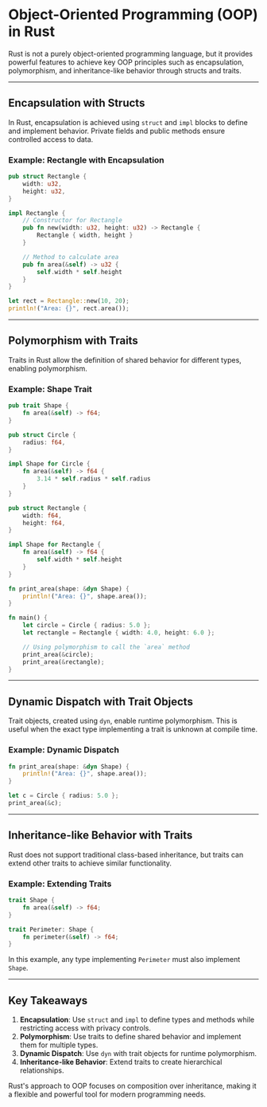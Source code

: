 # Object-Oriented Programming (OOP) in Rust

Rust is not a purely object-oriented programming language, but it provides powerful features to achieve key OOP principles such as encapsulation, polymorphism, and inheritance-like behavior through structs and traits.

---

## **Encapsulation with Structs**

In Rust, encapsulation is achieved using `struct` and `impl` blocks to define and implement behavior. Private fields and public methods ensure controlled access to data.

### Example: Rectangle with Encapsulation

```rust
pub struct Rectangle {
    width: u32,
    height: u32,
}

impl Rectangle {
    // Constructor for Rectangle
    pub fn new(width: u32, height: u32) -> Rectangle {
        Rectangle { width, height }
    }

    // Method to calculate area
    pub fn area(&self) -> u32 {
        self.width * self.height
    }
}

let rect = Rectangle::new(10, 20);
println!("Area: {}", rect.area());
```

---

## **Polymorphism with Traits**

Traits in Rust allow the definition of shared behavior for different types, enabling polymorphism.

### Example: Shape Trait

```rust
pub trait Shape {
    fn area(&self) -> f64;
}

pub struct Circle {
    radius: f64,
}

impl Shape for Circle {
    fn area(&self) -> f64 {
        3.14 * self.radius * self.radius
    }
}

pub struct Rectangle {
    width: f64,
    height: f64,
}

impl Shape for Rectangle {
    fn area(&self) -> f64 {
        self.width * self.height
    }
}

fn print_area(shape: &dyn Shape) {
    println!("Area: {}", shape.area());
}

fn main() {
    let circle = Circle { radius: 5.0 };
    let rectangle = Rectangle { width: 4.0, height: 6.0 };

    // Using polymorphism to call the `area` method
    print_area(&circle);
    print_area(&rectangle);
}

```

---

## **Dynamic Dispatch with Trait Objects**

Trait objects, created using `dyn`, enable runtime polymorphism. This is useful when the exact type implementing a trait is unknown at compile time.

### Example: Dynamic Dispatch

```rust
fn print_area(shape: &dyn Shape) {
    println!("Area: {}", shape.area());
}

let c = Circle { radius: 5.0 };
print_area(&c);
```

---

## **Inheritance-like Behavior with Traits**

Rust does not support traditional class-based inheritance, but traits can extend other traits to achieve similar functionality.

### Example: Extending Traits

```rust
trait Shape {
    fn area(&self) -> f64;
}

trait Perimeter: Shape {
    fn perimeter(&self) -> f64;
}
```

In this example, any type implementing `Perimeter` must also implement `Shape`.

---

## **Key Takeaways**

1. **Encapsulation**: Use `struct` and `impl` to define types and methods while restricting access with privacy controls.
2. **Polymorphism**: Use traits to define shared behavior and implement them for multiple types.
3. **Dynamic Dispatch**: Use `dyn` with trait objects for runtime polymorphism.
4. **Inheritance-like Behavior**: Extend traits to create hierarchical relationships.

Rust's approach to OOP focuses on composition over inheritance, making it a flexible and powerful tool for modern programming needs.
